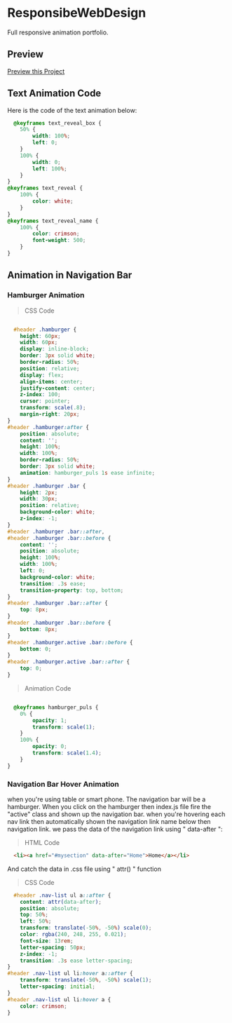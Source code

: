 # ResponsibeWebDesign

Full responsive animation portfolio.

## Preview
[Preview this Project](https://solaimanrabbi.github.io/ResponsibeWebDesign/)

## Text Animation Code

Here is the code of the text animation below:
```css
  @keyframes text_reveal_box {
	50% {
		width: 100%;
		left: 0;
	}
	100% {
		width: 0;
		left: 100%;
	}
}
@keyframes text_reveal {
	100% {
		color: white;
	}
}
@keyframes text_reveal_name {
	100% {
		color: crimson;
		font-weight: 500;
	}
}

```

## Animation in Navigation Bar

### Hamburger Animation

> CSS Code

```css

  #header .hamburger {
	height: 60px;
	width: 60px;
	display: inline-block;
	border: 3px solid white;
	border-radius: 50%;
	position: relative;
	display: flex;
	align-items: center;
	justify-content: center;
	z-index: 100;
	cursor: pointer;
	transform: scale(.8);
	margin-right: 20px;
}
#header .hamburger:after {
	position: absolute;
	content: '';
	height: 100%;
	width: 100%;
	border-radius: 50%;
	border: 3px solid white;
	animation: hamburger_puls 1s ease infinite;
}
#header .hamburger .bar {
	height: 2px;
	width: 30px;
	position: relative;
	background-color: white;
	z-index: -1;
}
#header .hamburger .bar::after,
#header .hamburger .bar::before {
	content: '';
	position: absolute;
	height: 100%;
	width: 100%;
	left: 0;
	background-color: white;
	transition: .3s ease;
	transition-property: top, bottom;
}
#header .hamburger .bar::after {
	top: 8px;
}
#header .hamburger .bar::before {
	bottom: 8px;
}
#header .hamburger.active .bar::before {
	bottom: 0;
}
#header .hamburger.active .bar::after {
	top: 0;
}

```

> Animation Code
```css

  @keyframes hamburger_puls {
	0% {
		opacity: 1;
		transform: scale(1);
	}
	100% {
		opacity: 0;
		transform: scale(1.4);
	}
}

```

### Navigation Bar Hover Animation

when you're using table or smart phone. The navigation bar will be a hamburger. When you click on the hamburger then index.js file fire the \"active\" class and shown up the navigation bar.
when you're hovering each nav link then automatically shown the navigation link name below then navigation link.
we pass the data of the navigation link using \" data-after \":

> HTML Code
```html
  <li><a href="#mysection" data-after="Home">Home</a></li>

```
And catch the data in .css file using \" attr() \" function

> CSS Code
```css
  #header .nav-list ul a::after {
	content: attr(data-after);
	position: absolute;
	top: 50%;
	left: 50%;
	transform: translate(-50%, -50%) scale(0);
	color: rgba(240, 248, 255, 0.021);
	font-size: 13rem;
	letter-spacing: 50px;
	z-index: -1;
	transition: .3s ease letter-spacing;
}
#header .nav-list ul li:hover a::after {
	transform: translate(-50%, -50%) scale(1);
	letter-spacing: initial;
}
#header .nav-list ul li:hover a {
	color: crimson;
}
```
